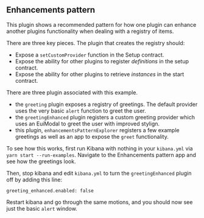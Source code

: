 ## Enhancements pattern

This plugin shows a recommended pattern for how one plugin can enhance another plugins functionality when
dealing with a registry of items.

There are three key pieces. The plugin that creates the registry should:

- Expose a `setCustomProvider` function in the Setup contract.
- Expose the ability for other plugins to register _definitions_ in the setup contract.
- Expose the ability for other plugins to retrieve _instances_ in the start contract.

There are three plugin associated with this example. 

- the `greeting` plugin exposes a registry of greetings.  The default provider uses the very basic `alert` function to greet the user.
- the `greetingEnhanced` plugin registers a custom greeting provider which uses an EuiModal to greet the user with improved stylign.
- this plugin, `enhancementsPatternExplorer` registers a few example greetings as well as an app to expose the `greet` functionality.

To see how this works, first run Kibana with nothing in your `kibana.yml` via `yarn start --run-examples`.  Navigate to the Enhancements pattern
app and see how the greetings look.

Then, stop kibana and edit `kibana.yml` to turn the `greetingEnhanced` plugin off by adding this line:

```
greeting_enhanced.enabled: false
```

Restart kibana and go through the same motions, and you should now see just the basic `alert` window.